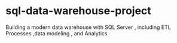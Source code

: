 # sql-data-warehouse-project
Building a modern data warehouse with SQL Server , including ETL Processes ,data modeling , and Analytics
